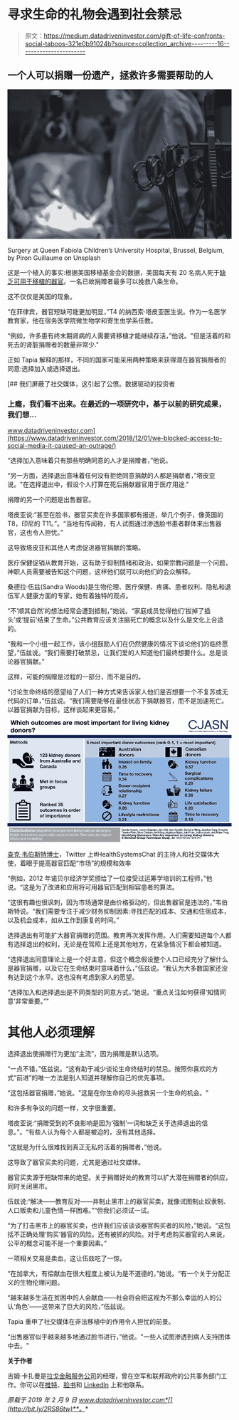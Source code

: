 # 寻求生命的礼物会遇到社会禁忌

> 原文：<https://medium.datadriveninvestor.com/gift-of-life-confronts-social-taboos-321e0b91024b?source=collection_archive---------16----------------------->

## 一个人可以捐赠一份遗产，拯救许多需要帮助的人

![](img/394cc75c58243fdaa7a7cd9c575eed87.png)

Surgery at Queen Fabiola Children’s University Hospital, Brussel, Belgium, by Piron Guillaume on Unsplash

这是一个植入的事实:根据美国移植基金会的数据，美国每天有 20 名病人死于[缺乏可用于移植的器官](https://www.organdonor.gov/statistics-stories/statistics.html)。一名已故捐赠者最多可以挽救八条生命。

这不仅仅是美国的现象。

“在菲律宾，器官短缺可能更加明显，”T4 的纳西索·塔皮亚医生说。作为一名医学教育家，他在宿务医学院微生物学和寄生虫学系任教。

“例如，许多患有终末期肾病的人需要肾移植才能继续存活，”他说。"但是活着的和死去的肾脏捐赠者的数量非常少."

正如 Tapia 解释的那样，不同的国家可能采用两种策略来获得潜在器官捐赠者的同意:选择加入或选择退出。

[](https://www.datadriveninvestor.com/2018/12/01/we-blocked-access-to-social-media-it-caused-an-outrage/) [## 我们屏蔽了社交媒体，这引起了公愤。数据驱动的投资者

### 上瘾，我们看不出来。在最近的一项研究中，基于以前的研究成果，我们想…

www.datadriveninvestor.com](https://www.datadriveninvestor.com/2018/12/01/we-blocked-access-to-social-media-it-caused-an-outrage/) 

“选择加入意味着只有那些明确同意的人才是捐赠者，”他说。

“另一方面，选择退出意味着任何没有拒绝同意捐献的人都是捐献者，”塔皮亚说。"在选择退出中，假设个人打算在死后捐献器官用于医疗用途."

捐赠的另一个问题是出售器官。

塔皮亚说:“甚至在脸书，器官买卖在许多国家都有报道，举几个例子，像英国的 T8，印尼的 T11。”。“当地有传闻称，有人试图通过渗透脸书患者群体来出售器官，这也令人担忧。”

这导致塔皮亚和其他人考虑促进器官捐献的策略。

医疗保健促销从教育开始，这有助于抑制情绪和政治。如果宗教问题是一个问题，神职人员需要被告知这个问题，这样他们就可以向他们的会众解释。

桑德拉·伍兹(Sandra Woods)是生物伦理、医疗保健、疼痛、患者权利、隐私和退伍军人健康方面的专家，她有着独特的观点。

“不‘顺其自然’的想法经常会遭到抵制，”她说。“家庭成员觉得他们‘拔掉了插头’或‘提前’结束了生命。”公共教育应该关注脑死亡的概念以及什么是文化上合适的。

“我和一个小组一起工作，该小组鼓励人们在仍然健康的情况下谈论他们的临终愿望，”伍兹说。“我们需要打破禁忌，让我们爱的人知道他们最终想要什么。总是谈论器官捐献。”

这样，可能的捐赠是过程的一部分，而不是目的。

“讨论生命终结的愿望给了人们一种方式来告诉家人他们是否想要一个不复苏或无代码的订单，”伍兹说。“我们需要能够在最佳状态下捐献器官，而不是加速死亡。以器官捐献为目标，这样谈起来更容易。”

![](img/225496b6b88fb9f39ed993d34423a671.png)

[查克·韦伯斯特博士](https://twitter.com/wareFLO)，Twitter 上#HealthSystemsChat 的主持人和社交媒体大使，着眼于提高器官匹配“市场”的规模和效率

“例如，2012 年诺贝尔经济学奖颁给了一位接受过运筹学培训的工程师，”他说。“这是为了改进和应用将可用器官匹配到相容患者的算法。

“这很有趣也很讽刺，因为市场通常是由价格驱动的，但出售器官是违法的，”韦伯斯特说。“我们需要专注于减少财务抑制因素:寻找匹配的成本、交通和住宿成本，以及机会成本，如从工作到康复的时间。”

选择退出有可能扩大器官捐赠的范围。教育再次发挥作用。人们需要知道每个人都有选择退出的权利，无论是在驾照上还是其他地方，在紧急情况下都会被知道。

“选择退出同意理论上是一个好主意，但这个概念假设整个人口已经充分了解什么是器官捐赠，以及它在生命结束时意味着什么，”伍兹说。“我认为大多数国家还没有达到这个水平。这也没有考虑到家人的愿望。

“选择加入和选择退出是不同类型的同意方式，”她说。“重点关注如何获得‘知情同意’非常重要。”"

# 其他人必须理解

选择退出使捐赠行为更加“主流”，因为捐赠是默认选项。

“一点不错，”伍兹说。“这有助于减少谈论生命终结时的禁忌。按照你喜欢的方式“前进”的唯一方法是别人知道并理解你自己的优先事项。

“这包括器官捐赠，”她说。"这是在你生命的尽头拯救另一个生命的机会。"

和许多有争议的问题一样，文字很重要。

塔皮亚说:“捐赠受到的不良影响是因为‘强制’一词和缺乏关于选择退出的信息。”。“有些人认为每个人都是被迫的，没有其他选择。

“这就是为什么很难找到真正无私的活着的捐赠者，”他说。

这导致了器官买卖的问题，尤其是通过社交媒体。

器官买卖源于短缺带来的绝望。关于捐赠好处的教育可以扩大潜在捐赠者的供应，同时关闭黑市。

伍兹说:“解决——教育反对——并制止黑市上的器官买卖，就像试图制止奴隶制、人口贩卖和儿童色情一样困难。”“但我们必须试一试。

“为了打击黑市上的器官买卖，也许我们应该谈谈器官购买者的风险，”她说。“这包括不正确处理‘购买’器官的风险。还有被抓的风险。对于考虑购买器官的人来说，公平的概念可能不是一个重要因素。”

一项相关交易是卖血，这让伍兹吃了一惊。

“在加拿大，有偿献血在很大程度上被认为是不道德的，”她说。“有一个关于分配正义的生物伦理问题。

“越来越多生活在贫困中的人会献血——社会将会把这视为不那么幸运的人的公认‘角色’——这带来了巨大的风险，”伍兹说。

Tapia 重申了社交媒体在非法移植中的作用令人担忧的前景。

“出售器官似乎越来越多地通过脸书进行，”他说。"一些人试图渗透到病人支持团体中去。"

**关于作者**

吉姆·卡扎曼是[拉戈金融服务公司](http://largofinancialservices.com)的经理，曾在空军和联邦政府的公共事务部门工作。你可以在[推特](https://twitter.com/JKatzaman)、[脸书](https://www.facebook.com/jim.katzaman)和 [LinkedIn](https://www.linkedin.com/in/jim-katzaman-33641b21/) 上和他联系。

*原载于 2019 年 2 月 9 日 www.datadriveninvestor.com*[](http://bit.ly/2RS86tw)**。**